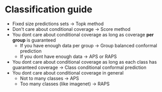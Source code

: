 # Classification guide

- Fixed size predictions sets $\rightarrow$ Topk method
- Don't care about conditional coverage $\rightarrow$ Score method
- You dont care about conditional coverage as long as coverage **per group** is guaranteed
  - If you have enough data per group $\rightarrow$ Group balanced conformal prediction
  - If you dont have enough data $\rightarrow$ APS or RAPS
- You dont care about conditional coverage as long as each class has guaranteed coverage $\rightarrow$ Class conditional conformal prediction
- You dont care about conditional coverage in general
  - Not to many classes $\rightarrow$ APS
  - Too many classes (like imagenet) $\rightarrow$ RAPS 